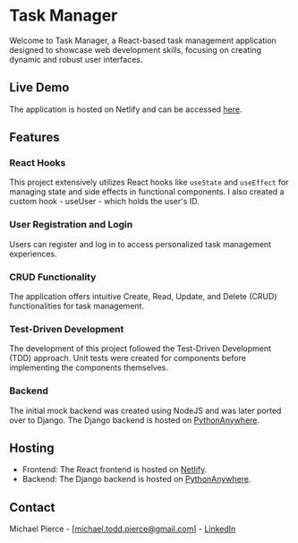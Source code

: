 # Task Manager

Welcome to Task Manager, a React-based task management application designed to showcase web development skills, focusing on creating dynamic and robust user interfaces.

## Live Demo
The application is hosted on Netlify and can be accessed [here](https://dulcet-bublanina-bd3479.netlify.app/).

## Features

### React Hooks
This project extensively utilizes React hooks like `useState` and `useEffect` for managing state and side effects in functional components. I also created a custom hook - useUser - which holds the user's ID.

### User Registration and Login
Users can register and log in to access personalized task management experiences.

### CRUD Functionality
The application offers intuitive Create, Read, Update, and Delete (CRUD) functionalities for task management.

### Test-Driven Development
The development of this project followed the Test-Driven Development (TDD) approach. Unit tests were created for components before implementing the components themselves.

### Backend
The initial mock backend was created using NodeJS and was later ported over to Django. The Django backend is hosted on [PythonAnywhere](https://www.pythonanywhere.com/).

## Hosting

- Frontend: The React frontend is hosted on [Netlify](https://www.netlify.com/).
- Backend: The Django backend is hosted on [PythonAnywhere](https://www.pythonanywhere.com/).

## Contact
Michael Pierce - [michael.todd.pierce@gmail.com] - [LinkedIn](https://www.linkedin.com/in/michaeltoddpierce/)
